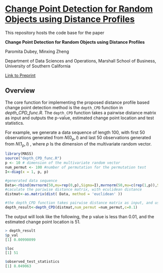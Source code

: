 # [Change Point Detection for Random Objects using Distance Profiles](https://arxiv.org/abs/2311.16025)

This repository hosts the code base for the paper

**Change Point Detection for Random Objects using Distance Profiles**

Paromita Dubey, Minxing Zheng

Department of Data Sciences and Operations, Marshall School of Business, University of Southern California

[Link to Preprint](https://arxiv.org/abs/2311.16025)

## Overview

The core function for implementing the proposed distance profile based change point detection method is the `depth_CPD` function in *depth_CPD_func.R*. The `depth_CPD` function takes a pairwise distance matrix as input and outputs the p-value, estimated change point location and test statistics. 

For example, we generate a data sequence of length 100, with first 50 observations generated from $N(0_p,I)$  and last 50 observations generated from $N(1_p,I)$  , where $p$ Is the dimension of the multivariate random vector.

```R
library(MASS)
source("depth_CPD_func.R") 
p <- 10 # dimension of the multivariate random vector
num_permut <- 100 #number of permutation for the permutation test
I<-diag(x = 1, p, p)

#generated data sequence
Data<-rbind(mvrnorm(50,mu=rep(0,p),Sigma=I),mvrnorm(50,mu=c(rep(1,p)),Sigma=I))
#caculate the pariwise distance matrix, with eculidean distance
distmat<-as.matrix(dist( Data, method = 'euclidean' ))

#the depth_CPD function takes pairwise distance matrix as input, and user could also set number of permutation for permutation test and a cut-off parameter c.
depth_result<-depth_CPD(distmat,num_permut =num_permut,c=0.1)
```

The output will look like the following, the p value is less than 0.01, and the estimated change point location is 51.

```R
> depth_result
$p_val
[1] 0.00990099

$loc
[1] 51

$observed_test_statistics
[1] 8.049063
```



